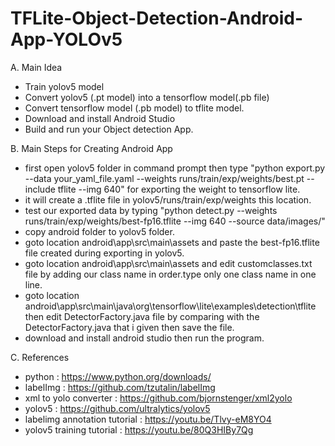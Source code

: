 # TFLite-Object-Detection-Android-App-YOLOv5

A. Main Idea

- Train yolov5 model
- Convert yolov5 (.pt model) into a tensorflow model(.pb file)
- Convert tensorflow model (.pb model) to tflite model.
- Download and install Android Studio
- Build and run your Object detection App.

B. Main Steps for Creating Android App

- first open yolov5 folder in command prompt then type "python export.py --data your_yaml_file.yaml --weights runs/train/exp/weights/best.pt --include tflite --img 640" for exporting the weight to tensorflow lite.
- it will create a .tflite file in yolov5/runs/train/exp/weights this location.
- test our exported data by typing "python detect.py --weights runs/train/exp/weights/best-fp16.tflite --img 640 --source data/images/"
- copy android folder to yolov5 folder.
- goto location android\app\src\main\assets and paste the best-fp16.tflite file created during exporting in yolov5.
- goto location android\app\src\main\assets and edit customclasses.txt file by adding our class name in order.type only one class name in one line.
- goto location android\app\src\main\java\org\tensorflow\lite\examples\detection\tflite then edit DetectorFactory.java file by comparing with the DetectorFactory.java that i given then save the file.
- download and install android studio then run the program.

C. References
- python : https://www.python.org/downloads/
- labelImg : https://github.com/tzutalin/labelImg
- xml to yolo converter : https://github.com/bjornstenger/xml2yolo
- yolov5 : https://github.com/ultralytics/yolov5
- labelimg annotation tutorial : https://youtu.be/Tlvy-eM8YO4
- yolov5 training tutorial : https://youtu.be/80Q3HIBy7Qg
